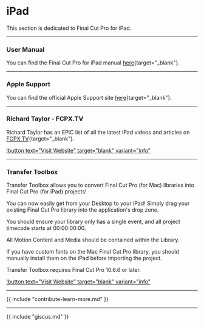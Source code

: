 # iPad

This section is dedicated to Final Cut Pro for iPad.

---

### User Manual

You can find the Final Cut Pro for iPad manual [here](https://support.apple.com/en-au/guide/final-cut-pro-ipad/welcome/ipados){target="_blank"}.

---

### Apple Support

You can find the official Apple Support site [here](https://support.apple.com/final-cut-pro){target="_blank"}.

---

### Richard Taylor - FCPX.TV

Richard Taylor has an EPIC list of all the latest iPad videos and articles on [FCPX.TV](https://fcpx.tv/){target="_blank"}.

[!button text="Visit Website" target="blank" variant="info"](https://fcpx.tv/pages1/fcipad.html)

---

### Transfer Toolbox

Transfer Toolbox allows you to convert Final Cut Pro (for Mac) libraries into Final Cut Pro (for iPad) projects!

You can now easily get from your Desktop to your iPad! Simply drag your existing Final Cut Pro library into the application's drop zone.

You should ensure your library only has a single event, and all project timecode starts at 00:00:00:00.

All Motion Content and Media should be contained within the Library.

If you have custom fonts on the Mac Final Cut Pro library, you should manually install them on the iPad before importing the project.

Transfer Toolbox requires Final Cut Pro 10.6.6 or later.

[!button text="Visit Website" target="blank" variant="info"](https://transfertoolbox.io)

---

{{ include "contribute-learn-more.md" }}

---

{{ include "giscus.md" }}